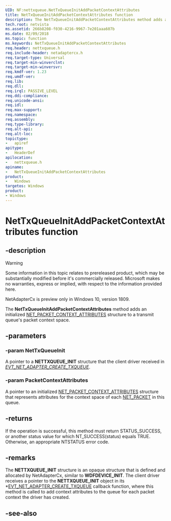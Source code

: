 ```yaml
---
UID: NF:nettxqueue.NetTxQueueInitAddPacketContextAttributes
title: NetTxQueueInitAddPacketContextAttributes function
description: The NetTxQueueInitAddPacketContextAttributes method adds an initialized NET_PACKET_CONTEXT_ATTRIBUTES structure to a transmit queue's packet context space.
tech.root: netvista
ms.assetid: 266b8208-f030-4216-9967-7e201aaa607b
ms.date: 02/09/2018
ms.topic: function
ms.keywords: NetTxQueueInitAddPacketContextAttributes
req.header: nettxqueue.h
req.include-header: netadaptercx.h
req.target-type: Universal
req.target-min-winverclnt:
req.target-min-winversvr:
req.kmdf-ver: 1.23
req.umdf-ver:
req.lib:
req.dll:
req.irql: PASSIVE_LEVEL
req.ddi-compliance:
req.unicode-ansi:
req.idl:
req.max-support:
req.namespace:
req.assembly:
req.type-library: 
req.alt-api:
req.alt-loc:
topictype: 
-	apiref
apitype: 
-	HeaderDef
apilocation: 
-	nettxqueue.h
apiname: 
-	NetTxQueueInitAddPacketContextAttributes
product:
-	Windows
targetos: Windows
product:
- Windows
---
```


# NetTxQueueInitAddPacketContextAttributes function


## -description

> [!WARNING]
> Some information in this topic relates to prereleased product, which may be substantially modified before it's commercially released. Microsoft makes no warranties, express or implied, with respect to the information provided here.
>
> NetAdapterCx is preview only in Windows 10, version 1809.

The **NetTxQueueInitAddPacketContextAttributes** method adds an initialized [NET_PACKET_CONTEXT_ATTRIBUTES](../netadapterpacket/ns-netadapterpacket-_net_packet_context_attributes.md) structure to a transmit queue's packet context space.

## -parameters

### -param NetTxQueueInit
A pointer to a **NETTXQUEUE_INIT** structure that the client driver received in *[EVT_NET_ADAPTER_CREATE_TXQUEUE](../netadapter/nc-netadapter-evt_net_adapter_create_txqueue.md)*.

### -param PacketContextAttributes
A pointer to an initialized [NET_PACKET_CONTEXT_ATTRIBUTES](../netadapterpacket/ns-netadapterpacket-_net_packet_context_attributes.md) structure that represents attributes for the context space of each [NET_PACKET](../netpacket/ns-netpacket-_net_packet.md) in this queue.

## -returns
If the operation is successful, this method must return STATUS_SUCCESS, or another status value for which NT_SUCCESS(status) equals TRUE. Otherwise, an appropriate NTSTATUS error code.

## -remarks
The **NETTXQUEUE_INIT** structure is an opaque structure that is defined and allocated by NetAdapterCx, similar to **WDFDEVICE_INIT**. The client driver receives a pointer to the **NETTXQUEUE_INIT** object in its *[EVT_NET_ADAPTER_CREATE_TXQUEUE](../netadapter/nc-netadapter-evt_net_adapter_create_txqueue.md) callback function, where this method is called to add context attributes to the queue for each packet context the driver has created.



## -see-also
